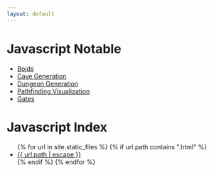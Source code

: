 ```yaml
---
layout: default
---
```


<body>
  <h1>Javascript Notable</h1>
  <ul>
    <li><a href="{{ site.baseurl | escape }}/Javascript/P5js/[..]Algorithms/Boids2D/index.html">
        Boids
    </a></li>
    <li><a href="{{ site.baseurl | escape }}/Javascript/P5js/[..]Algorithms/Cave Generation/index.html">
        Cave Generation
    </a></li>
    <li><a href="{{ site.baseurl | escape }}/Javascript/P5js/[..]Algorithms/Dungeon Generation/index.html">
        Dungeon Generation
    </a></li>
    <li><a href="{{ site.baseurl | escape }}/Javascript/P5js/[..]Algorithms/Pathfinding Visualization/index.html">
        Pathfinding Visualization
    </a></li>
    <li><a href="{{ site.baseurl | escape }}/Javascript/P5js/[..]Games/Gates Attempt 3/index.html">
        Gates
    </a></li>
  </ul>

  <h1>Javascript Index</h1>
  <ul>
    {% for url in site.static_files %}
      {% if url.path contains ".html" %}
	    	<li><a href="{{ site.baseurl | escape }}{{ url.path | escape }}">
            {{ url.path | escape }}
        </a></li>
      {% endif %}
    {% endfor %}
  </ul>
</body>

